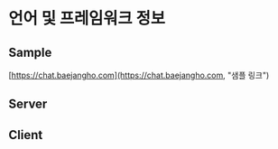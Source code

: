 # 언어 및 프레임워크 정보
## Sample
  [https://chat.baejangho.com](https://chat.baejangho.com, "샘플 링크")
  
## Server

## Client
